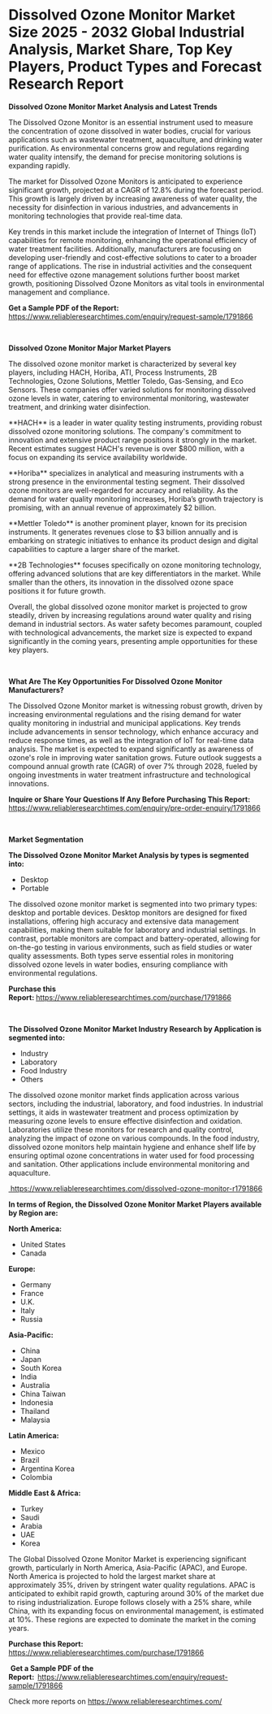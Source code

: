 <p><h1>Dissolved Ozone Monitor Market Size 2025 - 2032 Global Industrial Analysis, Market Share, Top Key Players, Product Types and Forecast Research Report</h1></p><p><strong>Dissolved Ozone Monitor Market Analysis and Latest Trends</strong></p>
<p><p>The Dissolved Ozone Monitor is an essential instrument used to measure the concentration of ozone dissolved in water bodies, crucial for various applications such as wastewater treatment, aquaculture, and drinking water purification. As environmental concerns grow and regulations regarding water quality intensify, the demand for precise monitoring solutions is expanding rapidly.</p><p>The market for Dissolved Ozone Monitors is anticipated to experience significant growth, projected at a CAGR of 12.8% during the forecast period. This growth is largely driven by increasing awareness of water quality, the necessity for disinfection in various industries, and advancements in monitoring technologies that provide real-time data. </p><p>Key trends in this market include the integration of Internet of Things (IoT) capabilities for remote monitoring, enhancing the operational efficiency of water treatment facilities. Additionally, manufacturers are focusing on developing user-friendly and cost-effective solutions to cater to a broader range of applications. The rise in industrial activities and the consequent need for effective ozone management solutions further boost market growth, positioning Dissolved Ozone Monitors as vital tools in environmental management and compliance.</p></p>
<p><strong>Get a Sample PDF of the Report:&nbsp;</strong> <a href="https://www.reliableresearchtimes.com/enquiry/request-sample/1791866?utm_campaign=3386&utm_medium=2&utm_source=Github&utm_content=ia&utm_term=09042025&utm_id=dissolved-ozone-monitor">https://www.reliableresearchtimes.com/enquiry/request-sample/1791866</a></p>
<p>&nbsp;</p>
<p><strong>Dissolved Ozone Monitor Major Market Players</strong></p>
<p><p>The dissolved ozone monitor market is characterized by several key players, including HACH, Horiba, ATI, Process Instruments, 2B Technologies, Ozone Solutions, Mettler Toledo, Gas-Sensing, and Eco Sensors. These companies offer varied solutions for monitoring dissolved ozone levels in water, catering to environmental monitoring, wastewater treatment, and drinking water disinfection.</p><p>**HACH** is a leader in water quality testing instruments, providing robust dissolved ozone monitoring solutions. The company's commitment to innovation and extensive product range positions it strongly in the market. Recent estimates suggest HACH's revenue is over $800 million, with a focus on expanding its service availability worldwide.</p><p>**Horiba** specializes in analytical and measuring instruments with a strong presence in the environmental testing segment. Their dissolved ozone monitors are well-regarded for accuracy and reliability. As the demand for water quality monitoring increases, Horiba’s growth trajectory is promising, with an annual revenue of approximately $2 billion.</p><p>**Mettler Toledo** is another prominent player, known for its precision instruments. It generates revenues close to $3 billion annually and is embarking on strategic initiatives to enhance its product design and digital capabilities to capture a larger share of the market.</p><p>**2B Technologies** focuses specifically on ozone monitoring technology, offering advanced solutions that are key differentiators in the market. While smaller than the others, its innovation in the dissolved ozone space positions it for future growth.</p><p>Overall, the global dissolved ozone monitor market is projected to grow steadily, driven by increasing regulations around water quality and rising demand in industrial sectors. As water safety becomes paramount, coupled with technological advancements, the market size is expected to expand significantly in the coming years, presenting ample opportunities for these key players.</p></p>
<p>&nbsp;</p>
<p><strong>What Are The Key Opportunities For Dissolved Ozone Monitor Manufacturers?</strong></p>
<p><p>The Dissolved Ozone Monitor market is witnessing robust growth, driven by increasing environmental regulations and the rising demand for water quality monitoring in industrial and municipal applications. Key trends include advancements in sensor technology, which enhance accuracy and reduce response times, as well as the integration of IoT for real-time data analysis. The market is expected to expand significantly as awareness of ozone's role in improving water sanitation grows. Future outlook suggests a compound annual growth rate (CAGR) of over 7% through 2028, fueled by ongoing investments in water treatment infrastructure and technological innovations.</p></p>
<p><strong>Inquire or Share Your Questions If Any Before Purchasing This Report:</strong> <a href="https://www.reliableresearchtimes.com/enquiry/pre-order-enquiry/1791866?utm_campaign=3386&utm_medium=2&utm_source=Github&utm_content=ia&utm_term=09042025&utm_id=dissolved-ozone-monitor">https://www.reliableresearchtimes.com/enquiry/pre-order-enquiry/1791866</a></p>
<p>&nbsp;</p>
<p><strong>Market Segmentation</strong></p>
<p><strong>The Dissolved Ozone Monitor Market Analysis by types is segmented into:</strong></p>
<p><ul><li>Desktop</li><li>Portable</li></ul></p>
<p><p>The dissolved ozone monitor market is segmented into two primary types: desktop and portable devices. Desktop monitors are designed for fixed installations, offering high accuracy and extensive data management capabilities, making them suitable for laboratory and industrial settings. In contrast, portable monitors are compact and battery-operated, allowing for on-the-go testing in various environments, such as field studies or water quality assessments. Both types serve essential roles in monitoring dissolved ozone levels in water bodies, ensuring compliance with environmental regulations.</p></p>
<p><strong>Purchase this Report:&nbsp;</strong><a href="https://www.reliableresearchtimes.com/purchase/1791866?utm_campaign=3386&utm_medium=2&utm_source=Github&utm_content=ia&utm_term=09042025&utm_id=dissolved-ozone-monitor">https://www.reliableresearchtimes.com/purchase/1791866</a></p>
<p>&nbsp;</p>
<p><strong>The Dissolved Ozone Monitor Market Industry Research by Application is segmented into:</strong></p>
<p><ul><li>Industry</li><li>Laboratory</li><li>Food Industry</li><li>Others</li></ul></p>
<p><p>The dissolved ozone monitor market finds application across various sectors, including the industrial, laboratory, and food industries. In industrial settings, it aids in wastewater treatment and process optimization by measuring ozone levels to ensure effective disinfection and oxidation. Laboratories utilize these monitors for research and quality control, analyzing the impact of ozone on various compounds. In the food industry, dissolved ozone monitors help maintain hygiene and enhance shelf life by ensuring optimal ozone concentrations in water used for food processing and sanitation. Other applications include environmental monitoring and aquaculture.</p></p>
<p><a href="https://www.reliableresearchtimes.com/dissolved-ozone-monitor-r1791866?utm_campaign=3386&utm_medium=2&utm_source=Github&utm_content=ia&utm_term=09042025&utm_id=dissolved-ozone-monitor">&nbsp;https://www.reliableresearchtimes.com/dissolved-ozone-monitor-r1791866</a></p>
<p><strong>In terms of Region, the Dissolved Ozone Monitor Market Players available by Region are:</strong></p>
<p>
    <p> <strong> North America: </strong>
        <ul>
            <li>United States</li>
            <li>Canada</li>
        </ul>
        </p> 
    <p> <strong> Europe: </strong>
        <ul>
            <li>Germany</li>
            <li>France</li>
            <li>U.K.</li>
            <li>Italy</li>
            <li>Russia</li>
        </ul>
        </p> 
    <p> <strong> Asia-Pacific: </strong>
        <ul>
            <li>China</li>
            <li>Japan</li>
            <li>South Korea</li>
            <li>India</li>
            <li>Australia</li>
            <li>China Taiwan</li>
            <li>Indonesia</li>
            <li>Thailand</li>
            <li>Malaysia</li>
        </ul>
        </p> 
    <p> <strong> Latin America: </strong>
        <ul>
            <li>Mexico</li>
            <li>Brazil</li>
            <li>Argentina Korea</li>
            <li>Colombia</li>
        </ul>
        </p> 
    <p> <strong> Middle East & Africa: </strong>
        <ul>
            <li>Turkey</li>
            <li>Saudi</li>
            <li>Arabia</li>
            <li>UAE</li>
            <li>Korea</li>
        </ul>
    </p>
    </p>
<p><p>The Global Dissolved Ozone Monitor Market is experiencing significant growth, particularly in North America, Asia-Pacific (APAC), and Europe. North America is projected to hold the largest market share at approximately 35%, driven by stringent water quality regulations. APAC is anticipated to exhibit rapid growth, capturing around 30% of the market due to rising industrialization. Europe follows closely with a 25% share, while China, with its expanding focus on environmental management, is estimated at 10%. These regions are expected to dominate the market in the coming years.</p></p>
<p><strong>Purchase this Report: </strong><a href="https://www.reliableresearchtimes.com/purchase/1791866?utm_campaign=3386&utm_medium=2&utm_source=Github&utm_content=ia&utm_term=09042025&utm_id=dissolved-ozone-monitor">https://www.reliableresearchtimes.com/purchase/1791866</a></p>
<p>&nbsp;<strong>Get a Sample PDF of the Report:&nbsp;&nbsp;</strong><a href="https://www.reliableresearchtimes.com/enquiry/request-sample/1791866?utm_campaign=3386&utm_medium=2&utm_source=Github&utm_content=ia&utm_term=09042025&utm_id=dissolved-ozone-monitor">https://www.reliableresearchtimes.com/enquiry/request-sample/1791866</a></p>
<p><strong></strong></p>
<p>Check more reports on <a href="https://www.reliableresearchtimes.com/?utm_campaign=3386&utm_medium=2&utm_source=Github&utm_content=ia&utm_term=09042025&utm_id=dissolved-ozone-monitor">https://www.reliableresearchtimes.com/</a></p>